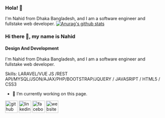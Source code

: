### Hola!  👋

I'm Nahid from Dhaka Bangladesh, and I am a software engineer and fullstake web developer.
[![Anurag's github stats](https://github-readme-stats.vercel.app/api?username=lasker61)](https://github.com/anuraghazra/github-readme-stats)


### Hi there 👋, my name is Nahid
#### Design And Development
I'm Nahid from Dhaka Bangladesh, and I am a software engineer and fullstake web developer.

Skills: LARAVEL/VUE JS /REST API/MYSQL/JSON/AJAX/PHP/BOOTSTRAP/JQUERY / JAVASRIPT / HTML5 / CSS3

- 🔭 I’m currently working on this page. 


[<img src='https://cdn.jsdelivr.net/npm/simple-icons@3.0.1/icons/github.svg' alt='github' height='40'>](https://github.com/lasker61)  [<img src='https://cdn.jsdelivr.net/npm/simple-icons@3.0.1/icons/linkedin.svg' alt='linkedin' height='40'>](https://www.linkedin.com/in/https://www.linkedin.com/in/nahid-lasker-6b1340152//)  [<img src='https://cdn.jsdelivr.net/npm/simple-icons@3.0.1/icons/facebook.svg' alt='facebook' height='40'>](https://www.facebook.com/https://www.facebook.com/Nahid.Lasker.NL/)  [<img src='https://cdn.jsdelivr.net/npm/simple-icons@3.0.1/icons/icloud.svg' alt='website' height='40'>](nahidlasker.com)  

